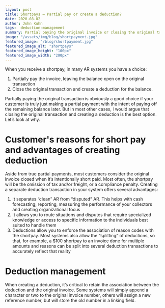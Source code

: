 ```yaml
---
layout: post
title: Shortpays – Partial pay or create a deduction?
date: 2020-08-02
author: John Kuhn
tags:  deduction-management
summary: Partial paying the original invoice or closing the original transaction and creating a deduction with reason code (tax, freight, compliance penalty)
image: "/assets/img/blog/shortpayment.jpg"
featured_image: "/blog/shortpayment.jpg"
featured_image_alt: "shortpays"
featured_image_height: "100px"
featured_image_width: "200px"
---
```


When you receive a shortpay, in many AR systems you have a choice:

1. Partially pay the invoice, leaving the balance open on the original transaction
2. Close the original transaction and create a deduction for the balance.

Partially paying the original transaction is obviously a good choice if your customer is truly just making a partial payment with the intent of paying off the remaining balance later.  But in most other cases, I would argue that closing the original transaction and creating a deduction is the best option.  Let’s look at why.

# Customer's reasons for short pay and advantages of creating deduction

Aside from true partial payments, most customers consider the original invoice closed when it’s intentionally short paid.  Most often, the shortpay will be the omission of tax and/or freight, or a compliance penalty.  Creating a separate deduction transaction in your system offers several advantages:

1. It separates “clean” AR from “disputed” AR.  This helps with cash forecasting, reporting, measuring the performance of your collectors and creating organizational focus 
2. It allows you to route situations and disputes that require specialized knowledge or access to specific information to the individuals best suited to handle them
3. Deductions allow you to enforce the association of reason codes with the shortpay.  Most systems also allow the “splitting” of deductions, so that, for example, a $100 shortpay to an invoice done for multiple amounts and reasons can be split into several deduction transactions to accurately reflect that reality

# Deduction management

When creating a deduction, it’s critical to retain the association between the deduction and the original invoice.  Some systems will simply append a character or two to the original invoice number, others will assign a new reference number, but will store the old number in a linking field.